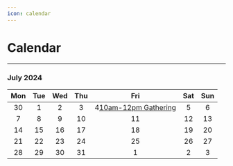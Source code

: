 ```yaml
---
icon: calendar
---
```


# Calendar

---

### July 2024

|Mon|Tue|Wed|Thu|Fri|Sat|Sun|
|:-:|:-:|:-:|:-:|:-:|:-:|:-:|
|30|1|2|3|4[10am-12pm Gathering](here.html)|5|6|
|7|8|9|10|11|12|13|
|14|15|16|17|18|19|20|
|21|22|23|24|25|26|27|
|28|29|30|31|1|2|3|